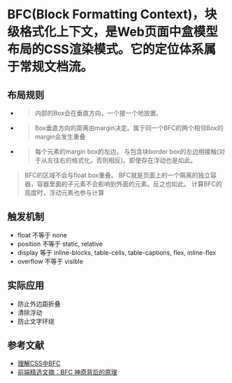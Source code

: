 BFC(Block Formatting Context)，块级格式化上下文，是Web页面中盒模型布局的CSS渲染模式。它的定位体系属于常规文档流。
========


## 布局规则

- > 内部的Box会在垂直方向，一个接一个地放置。
- > Box垂直方向的距离由margin决定。属于同一个BFC的两个相邻Box的margin会发生重叠
- > 每个元素的margin box的左边， 与包含块border box的左边相接触(对于从左往右的格式化，否则相反)。即使存在浮动也是如此。
> BFC的区域不会与float box重叠。
> BFC就是页面上的一个隔离的独立容器，容器里面的子元素不会影响到外面的元素。反之也如此。
> 计算BFC的高度时，浮动元素也参与计算

## 触发机制

- float 不等于 none
- position 不等于 static, relative
- display 等于 inline-blocks, table-cells, table-captions, flex, inline-flex
- overflow 不等于 visible

## 实际应用

- 防止外边距折叠
- 清除浮动
- 防止文字环绕

## 参考文献

- [理解CSS中BFC](https://www.w3cplus.com/css/understanding-block-formatting-contexts-in-css.html)
- [前端精选文摘：BFC 神奇背后的原理](http://www.cnblogs.com/lhb25/p/inside-block-formatting-ontext.html)
